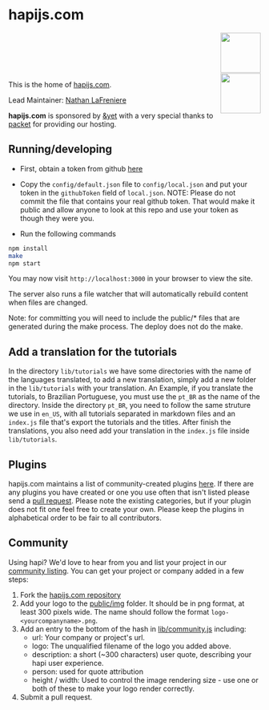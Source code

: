 # hapijs.com

<a href="https://andyet.com"><img src="https://s3.amazonaws.com/static.andyet.com/images/%26yet-logo.svg" height="80px" align="right"/></a>
<img src="https://upload.wikimedia.org/wikipedia/commons/c/ca/1x1.png" height="1px" width="100%"/>
<a href="https://www.packet.net"><img src="https://www.packet.net/assets/images/logo-main.png" height="80px" align="right"/></a>

This is the home of [hapijs.com](http://hapijs.com).

Lead Maintainer: [Nathan LaFreniere](https://github.com/nlf)

**hapijs.com** is sponsored by [&yet](https://andyet.com) with a very special thanks to [packet](https://www.packet.net) for providing our hosting.

## Running/developing

* First, obtain a token from github [here](https://github.com/settings/tokens/new)

* Copy the `config/default.json` file to `config/local.json` and put your token in the `githubToken` field of `local.json`. NOTE: Please do not commit the file that contains your real github token. That would make it public and allow anyone to look at this repo and use your token as though they were you.

* Run the following commands

```bash
npm install
make
npm start
```

You may now visit `http://localhost:3000` in your browser to view the site.

The server also runs a file watcher that will automatically rebuild content when files are changed.

Note: for committing you will need to include the public/* files that are generated during the make process.  The deploy does not do the make.

## Add a translation for the tutorials
In the directory `lib/tutorials` we have some directories with the name of the languages translated, to add a new translation, simply add a new folder in the `lib/tutorials` with your translation.
An Example, if you translate the tutorials, to Brazilian Portuguese, you must use the `pt_BR` as the name of the directory.
Inside the directory `pt_BR`, you need to follow the same struture we use in `en_US`, with all tutorials separated in markdown files and an `index.js` file that's export the tutorials and the titles.
After finish the translations, you also need add your translation in the `index.js` file inside `lib/tutorials`.

## Plugins
hapijs.com maintains a list of community-created plugins [here](http://hapijs.com/plugins). If there are any plugins you have created or one you use often that isn't listed please send a [pull request](https://github.com/hapijs/hapijs.com/blob/master/lib/plugins.js). Please note the existing categories, but if your plugin does not fit one feel free to create your own. Please keep the plugins in alphabetical order to be fair to all contributors.

## Community

Using hapi? We'd love to hear from you and list your project in our [community listing](http://hapijs.com/community). You can get your project or company added in a few steps:

1. Fork the [hapijs.com repository](https://github.com/hapijs/hapijs.com)
2. Add your logo to the [public/img](https://github.com/hapijs/hapijs.com/tree/master/public/img) folder. It should be in png format, at least 300 pixels wide. The name should follow the format `logo-<yourcompanyname>.png`.
3. Add an entry to the bottom of the hash in [lib/community.js](https://github.com/hapijs/hapijs.com/blob/master/lib/community.js) including:
   * url: Your company or project's url.
   * logo: The unqualified filename of the logo you added above.
   * description: a short (~300 characters) user quote, describing your hapi user experience.
   * person: used for quote attribution
   * height / width: Used to control the image rendering size - use one or both of these to make your logo render correctly.
4. Submit a pull request.
